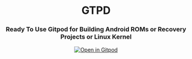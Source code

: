 <div align="center">

  <h1>GTPD</h1>

  <h3>Ready To Use Gitpod for Building Android ROMs or Recovery Projects or Linux Kernel</h3>

[![Open in Gitpod](https://gitpod.io/button/open-in-gitpod.svg)](https://gitpod.io/#https://github.com/fakhiralkda/gtpd)

</div>